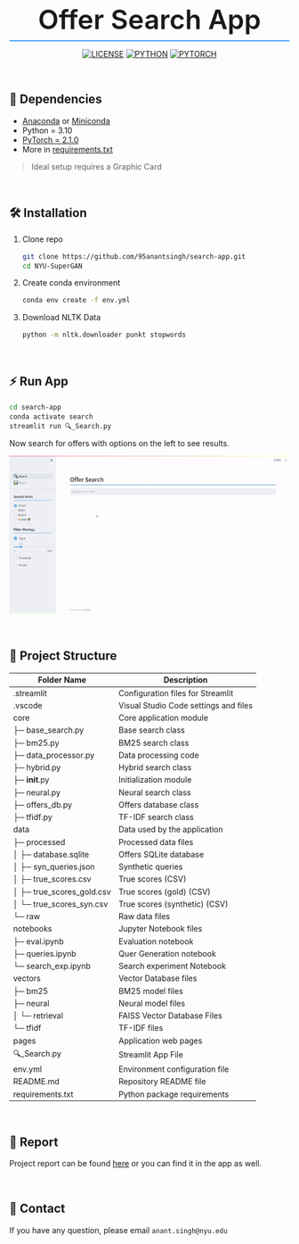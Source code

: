 <div align="center">
    <div style="font-size:3rem; font-weight:600">Offer Search App</div>
    <div color="#3d9df3" style="border-radius: 3px; border:none; background-color: rgb(61, 157, 243); width:100%; margin-top: 0.5rem; margin-bottom: 0.7rem; font-size:0.1rem; color:background-color: rgb(61, 157, 243);">.</div>
</div>

<div align="center">

[![LICENSE](https://img.shields.io/badge/License-Apache%202.0-blue.svg)](https://github.com/95anantsingh/NYU-SuperGAN/blob/integrated/LICENSE) [![PYTHON](https://img.shields.io/badge/python-v3.10-yellow.svg)]() [![PYTORCH](https://img.shields.io/badge/PyTorch-v2.1.0-red.svg)](https://pytorch.org/)

</div>

<br>

## 📃 Dependencies
- [Anaconda](https://www.anaconda.com/download/#linux) or [Miniconda](https://docs.conda.io/en/latest/miniconda.html)
- Python = 3.10
- [PyTorch = 2.1.0](https://pytorch.org/)
- More in [requirements.txt](requirements.txt)

> Ideal setup requires a Graphic Card

<br>

## 🛠 Installation

1. Clone repo

    ```bash
    git clone https://github.com/95anantsingh/search-app.git
    cd NYU-SuperGAN
    ```

1. Create conda environment

    ```bash
    conda env create -f env.yml
    ```

1. Download NLTK Data

    ```bash
    python -m nltk.downloader punkt stopwords
    ```

<br>

## ⚡ Run App


```bash
cd search-app
conda activate search
streamlit run 🔍_Search.py
```

Now search for offers with options on the left to see results.

![Demo](pages/images/demo.gif)


<br>

## 📁 Project Structure

| Folder Name                   | Description                            |
|----------------------         |----------------------------------------|
| .streamlit                    | Configuration files for Streamlit      |
| .vscode                       | Visual Studio Code settings and files  |
| core                          | Core application module                |
| ├─ base_search.py             | Base search class                      |
| ├─ bm25.py                    | BM25 search class                      |
| ├─ data_processor.py          | Data processing code                   |
| ├─ hybrid.py                  | Hybrid search class                    |
| ├─ __init__.py                | Initialization module                  |
| ├─ neural.py                  | Neural search class                    |
| ├─ offers_db.py               | Offers database class                  |
| ├─ tfidf.py                   | TF-IDF search class                    |
| data                          | Data used by the application           |
| ├─ processed                  | Processed data files                   |
| │   ├─ database.sqlite        | Offers SQLite database                 |
| │   ├─ syn_queries.json       | Synthetic queries                      |
| │   ├─ true_scores.csv        | True scores (CSV)                      |
| │   ├─ true_scores_gold.csv   | True scores (gold) (CSV)               |
| │   └─ true_scores_syn.csv    | True scores (synthetic) (CSV)          |
| └─ raw                        | Raw data files                         |
| notebooks                     | Jupyter Notebook files                 |
| ├─ eval.ipynb                 | Evaluation notebook                    |
| ├─ queries.ipynb              | Quer Generation notebook               |
| └─ search_exp.ipynb           | Search experiment Notebook             |
| vectors                       | Vector Database files                  |
| ├─ bm25                       | BM25 model files                       |
| ├─ neural                     | Neural model files                     |
| │   └─ retrieval              | FAISS Vector Database Files            |
| └─ tfidf                      | TF-IDF files                           |
| pages                         | Application web pages                  |
| 🔍_Search.py                  | Streamlit App File                     |
| env.yml                       | Environment configuration file         |
| README.md                     | Repository README file                 |
| requirements.txt              | Python package requirements             |


<br>

## 📘 Report

Project report can be found [here](pages/report.md) or you can find it in the app as well.

<br>

## 📧 Contact

If you have any question, please email `anant.singh@nyu.edu`
